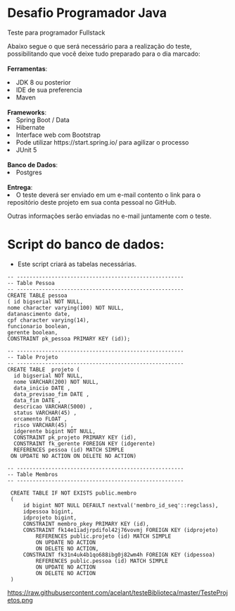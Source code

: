 # Desafio Programador Java
Teste para programador Fullstack 


Abaixo segue o que será necessário para a realização do teste, possibilitando que você deixe tudo preparado para o dia marcado:
<br/> <br/>
<b>Ferramentas</b>:
<li>JDK 8 ou posterior</li>
<li>IDE de sua preferencia</li> 
<li>Maven</li> 

<br/>
<b>Frameworks</b>:
<li>Spring Boot / Data </li> 
<li>Hibernate </li> 
<li>Interface web com Bootstrap </li> 
<li>Pode utilizar https://start.spring.io/ para agilizar o processo </li>
<li>JUnit 5</li>
<br/>
<b>Banco de Dados</b>:
<li>Postgres</li> 
<br/>
<b>Entrega</b>:
 <li>O teste deverá ser enviado em um e-mail contento o link para o repositório deste projeto em sua conta pessoal no GitHub.</li>
 
Outras informações serão enviadas no e-mail juntamente com o teste.

# Script do banco de dados:

* Este script criará as tabelas necessárias.

`-- -----------------------------------------------------`<br/>
`-- Table Pessoa`<br/>
`-- -----------------------------------------------------`<br/>
`CREATE TABLE pessoa`<br/>
`( id bigserial NOT NULL,`<br/>
`nome character varying(100) NOT NULL,`<br/>
`datanascimento date,`<br/>
`cpf character varying(14),`<br/>
`funcionario boolean,`<br/>
`gerente boolean,`<br/>
`CONSTRAINT pk_pessoa PRIMARY KEY (id));`<br/>


`-- -----------------------------------------------------`<br/>
`-- Table Projeto`<br/>
`-- -----------------------------------------------------`<br/>
`CREATE TABLE  projeto (`<br/>
`  id bigserial NOT NULL,`<br/>
`  nome VARCHAR(200) NOT NULL,`<br/>
`  data_inicio DATE ,`<br/>
`  data_previsao_fim DATE ,`<br/>
`  data_fim DATE ,`<br/>
`  descricao VARCHAR(5000) ,`<br/>
`  status VARCHAR(45) ,`<br/>
`  orcamento FLOAT ,`<br/>
`  risco VARCHAR(45) ,`<br/>
`  idgerente bigint NOT NULL,`<br/>
`  CONSTRAINT pk_projeto PRIMARY KEY (id),`<br/>
`  CONSTRAINT fk_gerente FOREIGN KEY (idgerente)`<br/>
`  REFERENCES pessoa (id) MATCH SIMPLE`<br/>
`  ON UPDATE NO ACTION ON DELETE NO ACTION) `<br/>


`-- -----------------------------------------------------`<br/>
`-- Table Membros`<br/>
`-- -----------------------------------------------------`<br/>

` CREATE TABLE IF NOT EXISTS public.membro` <br/>
` (` <br/>
`     id bigint NOT NULL DEFAULT nextval('membro_id_seq'::regclass),` <br/>
`     idpessoa bigint,` <br/>
`     idprojeto bigint,` <br/>
`     CONSTRAINT membro_pkey PRIMARY KEY (id),` <br/>
`     CONSTRAINT fk14e1iadjrpdifol42j76vovmj FOREIGN KEY (idprojeto)` <br/>
`         REFERENCES public.projeto (id) MATCH SIMPLE` <br/>
`         ON UPDATE NO ACTION` <br/>
`         ON DELETE NO ACTION,` <br/>
`     CONSTRAINT fk31n4uk4b1qo688ibg0j82wm4h FOREIGN KEY (idpessoa)` <br/>
`         REFERENCES public.pessoa (id) MATCH SIMPLE` <br/>
`         ON UPDATE NO ACTION` <br/>
`         ON DELETE NO ACTION` <br/>
` )` <br/>


https://raw.githubusercontent.com/acelant/testeBiblioteca/master/TesteProjetos.png
